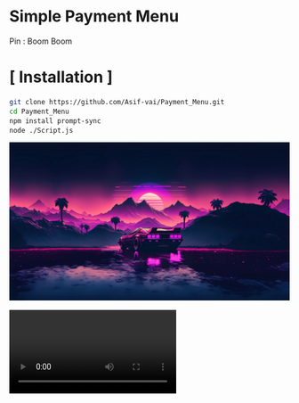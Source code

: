 # Simple Payment Menu 
Pin : Boom Boom

# [ Installation ]
```bash
git clone https://github.com/Asif-vai/Payment_Menu.git
cd Payment_Menu
npm install prompt-sync
node ./Script.js
```
![image](car.jpg)

![🎥 Watch Demo Video](jde.mp4)